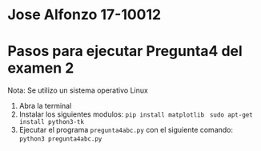 # Jose Alfonzo 17-10012
# Pasos para ejecutar Pregunta4 del examen 2

Nota: Se utilizo un sistema operativo Linux 

1) Abra la terminal
2) Instalar los siguientes modulos:
``` pip install matplotlib ```
``` sudo apt-get install python3-tk```
3) Ejecutar el programa ```pregunta4abc.py``` con el siguiente comando:
``` python3 pregunta4abc.py ```

